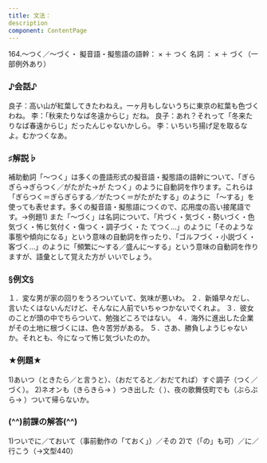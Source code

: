 ```yaml
---
title: 文法：
description
component: ContentPage
---
```



164.～つく／～づく・
擬音語・擬態語の語幹： × ＋ つく 名詞 ： × ＋ づく（一部例外あり）
### ♪会話♪
良子：高い山が紅葉してきたわねえ。一ヶ月もしないうちに東京の紅葉も色づくわね。
李：「秋来たりなば冬遠からじ」だね。
良子：あれ？それって「冬来たりなば春遠からじ」だったんじゃないかしら。
李：いちいち揚げ足を取るなよ。むかつくなあ。
### ♯解説♭
補助動詞「～つく」は多くの畳語形式の擬音語・擬態語の語幹について、「ぎらぎら→ぎらつく／がたがた→が
たつく」のように自動詞を作ります。これらは「ぎらつく＝ぎらぎらする／がたつく＝がたがたする」のように 「～する」を使っても表せます。多くの擬音語・擬態語につくので、応用度の高い接尾語です。→例題1)
また「～づく」は名詞について、「片づく・気づく・勢いづく・色気づく・怖じ気付く・傷つく・調子づく・た てつく…」のように「そのような事態や傾向になる」という意味の自動詞を作ったり、「ゴルフづく・小説づく・ 客づく…」のように「頻繁に～する／盛んに～する」という意味の自動詞を作りますが、語彙として覚えた方が いいでしょう。
### §例文§
１．変な男が家の回りをうろついていて、気味が悪いわ。
２．新婚早々だし、言いたくはないんだけど、そんなに人前でいちゃつかないでくれよ。
３．彼女のことが頭の中でちらついて、勉強どころではない。
４．海外に進出した企業がその土地に根づくには、色々苦労がある。
５．さあ、勝負しようじゃないか。それとも、今になって怖じ気づいたのか。
### ★例題★
1)あいつ（ときたら／と言うと）、（おだてると／おだてれば）すぐ調子（つく／づく）。
2)ネオンも（きらきら→ ）つき出した（ ）、夜の歌舞伎町でも（ぶらぶら→ ）ついて帰らないか。
### (^^)前課の解答(^^)
1)ついでに／ておいて（事前動作の「ておく」）／その
2)で（「の」も可）／に／行こう（→文型440）
